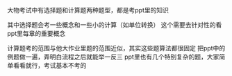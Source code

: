 大物考试中有选择题和计算题两种题型，都是考ppt里的知识

其中选择题会考一些概念和一些小的计算（如单位转换）
这个需要去针对性的看ppt里每章的重要概念

计算题考的范围与他大作业里题的范围近似，其实这些题算法都很固定
把ppt中的例题做一遍，弄明白流程之后就能举一反三
ppt里也有几个特别复杂的题，大家简单看看就行，考试基本不考的
